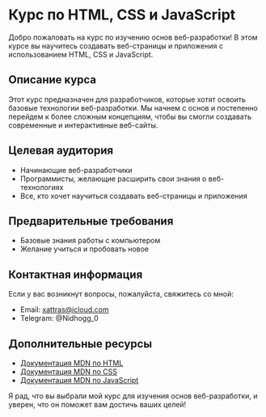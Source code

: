 # Курс по HTML, CSS и JavaScript

Добро пожаловать на курс по изучению основ веб-разработки! В этом курсе вы научитесь создавать веб-страницы и приложения с использованием HTML, CSS и JavaScript.

## Описание курса

Этот курс предназначен для разработчиков, которые хотят освоить базовые технологии веб-разработки. Мы начнем с основ и постепенно перейдем к более сложным концепциям, чтобы вы смогли создавать современные и интерактивные веб-сайты.

## Целевая аудитория

- Начинающие веб-разработчики
- Программисты, желающие расширить свои знания о веб-технологиях
- Все, кто хочет научиться создавать веб-страницы и приложения

## Предварительные требования

- Базовые знания работы с компьютером
- Желание учиться и пробовать новое

## Контактная информация

Если у вас возникнут вопросы, пожалуйста, свяжитесь со мной:

- Email: xattras@icloud.com
- Telegram: @Nidhogg_0

## Дополнительные ресурсы

- [Документация MDN по HTML](https://developer.mozilla.org/ru/docs/Web/HTML)
- [Документация MDN по CSS](https://developer.mozilla.org/ru/docs/Web/CSS)
- [Документация MDN по JavaScript](https://developer.mozilla.org/ru/docs/Web/JavaScript)

Я рад, что вы выбрали мой курс для изучения основ веб-разработки, и уверен, что он поможет вам достичь ваших целей!
